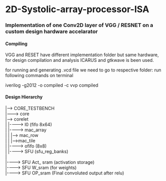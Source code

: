 # 2D-Systolic-array-processor-ISA

### Implementation of one Conv2D layer of VGG / RESNET on a custom design hardware accelarator

#### Compiling 
  
VGG and RESET have different implementation folder but same hardware,
for design compilation and analysis ICARUS and gtkwave is been used.

for running and generating .vcd file we need to go to respective folder:
run following commands on terminal 

iverilog -g2012 -o compiled -c 
vvp compiled

#### Design Hierarchy

|--> CORE_TESTBENCH                                                                                                                       
      |---> core                                                                                                                                           
            |--> corelet                                                                                                          
            |     |----> l0 (fifo 8x64)                                                                                                           
            |     |----> mac_array                                                                                                                  
            |     |          |--> mac_row                                                                                                           
            |     |	 	               |-->mac_tile                                                                                                     
            |     |----> ofifo (8x8)                                                                                                                
            |     |----> SFU   (sfu_reg_banks)                                                                                                          
            |                                                                                                                                              
            |----> SFU Act_ sram (activation storage)                                                                                                     
            |----> SFU W_sram (for weights)                                                                                                               
            |----> SFU OP_sram (Final convoluted output after relu)                                                                                   
      
